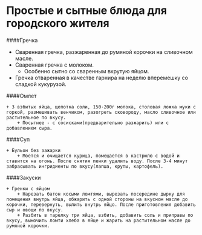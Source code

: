 Простые и сытные блюда для городского жителя
============================================

####Гречка

+ Сваренная гречка, разжаренная до румяной корочки на сливочном масле.
+ Сваренная гречка с молоком.
    + Особенно сытно со сваренным вкрутую яйцом.
+ Гречка отваренная в качестве гарнира на неделю вперемешку со сладкой кукурузой.

####Омлет 

    + 3 взбитых яйца, щепотка соли, 150-200г молока, столовая ложка муки с горкой, размешивать венчиком, разогреть сковороду, масло сливочное или растительное по вкусу.
        + Посытнее - с сосисками(предварительно разжарить) или с добавлением сыра.
####Суп

    + Бульон без зажарки
        + Моется и очищается курица, помещается в кастрюлю с водой и ставится на огонь. После снятия пенки удалить воду. После 3-4 минут забрасывать ингридиенты по вкусу(лапша, крупы, картофель).

####Закуски

    + Гренки с яйцом
        + Нарезать батон косыми ломтями, вырезать посередине дырку для помещения внутрь яйца, обжарить с одной стороны на вкусном масле до корочки, перевернуть, вылить внутрь яйцо. После приготовления добавить сыр и овощи по вкусу.
        + Разбить в тарелку три яйца, взбить, добавить соль и приправы по вкусу, вымочить ломти хлеба в яйце и жарить на растительном масле до румяной корочки.
